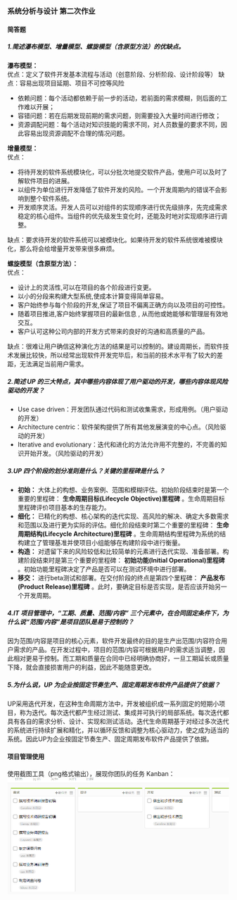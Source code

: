 ### 系统分析与设计 第二次作业
#### 简答题
##### 1.简述瀑布模型、增量模型、螺旋模型（含原型方法）的优缺点。
**瀑布模型：**  
优点：定义了软件开发基本流程与活动（创意阶段、分析阶段、设计阶段等）
缺点：容易出现项目延期、项目不可控等风险
- 依赖问题：每个活动都依赖于前一步的活动，若前面的需求模糊，则后面的工作难以开展；
- 容错问题：若在后期发现前期的需求问题，则需要投入大量时间进行修改；
- 资源调配问题：每个活动对知识技能的需求不同，对人员数量的要求不同，因此容易出现资源调配不合理的情况问题。

**增量模型：**  
优点：
- 将待开发的软件系统模块化，可以分批次地提交软件产品，使用户可以及时了解软件项目的进展。
- 以组件为单位进行开发降低了软件开发的风险。一个开发周期内的错误不会影响到整个软件系统。
- 开发顺序灵活。开发人员可以对组件的实现顺序进行优先级排序，先完成需求稳定的核心组件。当组件的优先级发生变化时，还能及时地对实现顺序进行调整。

缺点：要求待开发的软件系统可以被模块化。如果待开发的软件系统很难被模块化，那么将会给增量开发带来很多麻烦。

**螺旋模型（含原型方法）：**  
优点：
- 设计上的灵活性,可以在项目的各个阶段进行变更。
- 以小的分段来构建大型系统,使成本计算变得简单容易。
- 客户始终参与每个阶段的开发,保证了项目不偏离正确方向以及项目的可控性。
- 随着项目推进,客户始终掌握项目的最新信息 , 从而他或她能够和管理层有效地交互。
- 客户认可这种公司内部的开发方式带来的良好的沟通和高质量的产品。

缺点：很难让用户确信这种演化方法的结果是可以控制的。建设周期长，而软件技术发展比较快，所以经常出现软件开发完毕后，和当前的技术水平有了较大的差距，无法满足当前用户需求。

##### 2.简述 UP 的三大特点，其中哪些内容体现了用户驱动的开发，哪些内容体现风险驱动的开发？
- Use case driven：开发团队通过代码和测试收集需求，形成用例。（用户驱动的开发）
- Architecture centric：软件架构提供了所有其他发展演变的中心点。（风险驱动的开发）
- Iterative and evolutionary：迭代和进化的方法允许用不完整的，不完善的知识开始开发。（风险驱动的开发）

##### 3.UP 四个阶段的划分准则是什么？关键的里程碑是什么？
- **初始：** 大体上的构想、业务案例、范围和模糊评估。初始阶段结束时是第一个重要的里程碑： **生命周期目标(Lifecycle Objective)里程碑** 。生命周期目标里程碑评价项目基本的生存能力。
- **细化：** 已精化的构想、核心架构的迭代实现、高风险的解决、确定大多数需求和范围以及进行更为实际的评估。细化阶段结束时第二个重要的里程碑： **生命周期结构(Lifecycle Architecture)里程碑** 。生命周期结构里程碑为系统的结构建立了管理基准并使项目小组能够在构建阶段中进行衡量。
- **构造：** 对遗留下来的风险较低和比较简单的元素进行迭代实现、准备部署。构建阶段结束时是第三个重要的里程碑： **初始功能(Initial Operational)里程碑** 。初始功能里程碑决定了产品是否可以在测试环境中进行部署。
- **移交：** 进行beta测试和部署。在交付阶段的终点是第四个里程碑： **产品发布(Product Release)里程碑** 。此时，要确定目标是否实现，是否应该开始另一个开发周期。

##### 4.IT 项目管理中，“工期、质量、范围/内容” 三个元素中，在合同固定条件下，为什么说“范围/内容”是项目团队是易于控制的？
因为范围/内容是项目的核心元素，软件开发最终的目的是生产出范围/内容符合用户需求的产品。在开发过程中，项目的范围/内容可根据用户的需求适当调整，因此相对更易于控制。而工期和质量在合同中已经明确协商好，一旦工期延长或质量下降，就会直接损害用户的利益，因此不能随意更改。

##### 5.为什么说，UP 为企业按固定节奏生产、固定周期发布软件产品提供了依据？
UP采用迭代开发，在这种生命周期方法中，开发被组织成一系列固定的短期小项目，称为迭代。每次迭代都产生经过测试、集成并可执行的局部系统。每次迭代都具有各自的需求分析、设计、实现和测试活动。迭代生命周期基于对经过多次迭代的系统进行持续扩展和精化，并以循环反馈和调整为核心驱动力，使之成为适当的系统。因此UP为企业按固定节奏生产、固定周期发布软件产品提供了依据。

#### 项目管理使用
使用截图工具（png格式输出），展现你团队的任务 Kanban：
![kanban](../images/1.PNG)
